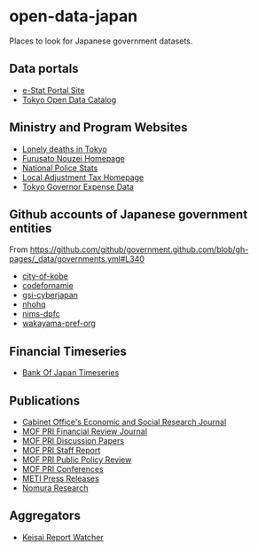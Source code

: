 # open-data-japan
Places to look for Japanese government datasets.

## Data portals

- [e-Stat Portal Site](https://www.e-stat.go.jp/whats-new)
- [Tokyo Open Data Catalog](https://portal.data.metro.tokyo.lg.jp/news/)

## Ministry and Program Websites

- [Lonely deaths in Tokyo](https://www.fukushihoken.metro.tokyo.lg.jp/kansatsu/kodokushitoukei/index.html)
- [Furusato Nouzei Homepage](https://www.soumu.go.jp/main_sosiki/jichi_zeisei/czaisei/czaisei_seido/furusato/archive/)
- [National Police Stats](https://www.npa.go.jp/publications/statistics/sousa/statistics.html)
- [Local Adjustment Tax Homepage](https://www.soumu.go.jp/main_sosiki/c-zaisei/kouhu.html)
- [Tokyo Governor Expense Data](https://www.metro.tokyo.lg.jp/tosei/governor/governor/kosaihi/index.html)

## Github accounts of Japanese government entities
From https://github.com/github/government.github.com/blob/gh-pages/_data/governments.yml#L340

- [city-of-kobe](https://github.com/city-of-kobe/)
- [codefornamie](https://github.com/codefornamie)
- [gsi-cyberjapan](https://github.com/gsi-cyberjapan)
- [nhohq](https://github.com/nhohq)
- [nims-dpfc](https://github.com/nims-dpfc)
- [wakayama-pref-org](https://github.com/wakayama-pref-org)

<!-- Eventually I want to check these using https://docs.github.com/en/rest/guides/getting-started-with-the-rest-api -->
## Financial Timeseries

- [Bank Of Japan Timeseries](https://www.stat-search.boj.or.jp/index_en.html)

## Publications

- [Cabinet Office's Economic and Social Research Journal](https://www.esri.cao.go.jp/jp/esri/esr/backnumber.html)
- [MOF PRI Financial Review Journal](https://www.mof.go.jp/pri/publication/financial_review/index.htm)
- [MOF PRI Discussion Papers](https://www.mof.go.jp/pri/research/discussion_paper/index.htm)
- [MOF PRI Staff Report](https://www.mof.go.jp/pri/publication/research_paper_staff_report/index.htm)
- [MOF PRI Public Policy Review](https://www.mof.go.jp/english/pri/publication/pp_review/index.htm)
- [MOF PRI Conferences](https://www.mof.go.jp/pri/research/conference/index.htm)
- [METI Press Releases](https://www.meti.go.jp/press/index.html)
- [Nomura Research](https://www.nri.com/jp/knowledge/blog/lst?showall=True)

## Aggregators

- [Keisai Report Watcher](http://www3.keizaireport.com/)




